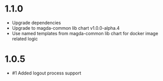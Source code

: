 # 1.1.0

- Upgrade dependencies
- Upgrade to magda-common lib chart v1.0.0-alpha.4
- Use named templates from magda-common lib chart for docker image related logic

# 1.0.5

- #1 Added logout process support